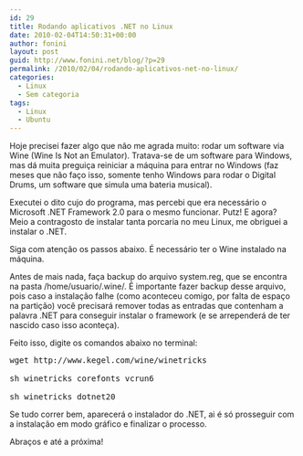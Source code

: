 ```yaml
---
id: 29
title: Rodando aplicativos .NET no Linux
date: 2010-02-04T14:50:31+00:00
author: fonini
layout: post
guid: http://www.fonini.net/blog/?p=29
permalink: /2010/02/04/rodando-aplicativos-net-no-linux/
categories:
  - Linux
  - Sem categoria
tags:
  - Linux
  - Ubuntu
---
```

Hoje precisei fazer algo que não me agrada muito: rodar um software via Wine (Wine Is Not an Emulator). Tratava-se de um software para Windows, mas dá muita preguiça reiniciar a máquina para entrar no Windows (faz meses que não faço isso, somente tenho Windows para rodar o Digital Drums, um software que simula uma bateria musical).

Executei o dito cujo do programa, mas percebi que era necessário o Microsoft .NET Framework 2.0 para o mesmo funcionar. Putz! E agora? Meio a contragosto de instalar tanta porcaria no meu Linux, me obriguei a instalar o .NET.

Siga com atenção os passos abaixo. É necessário ter o Wine instalado na máquina.

Antes de mais nada, faça backup do arquivo system.reg, que se encontra na pasta /home/usuario/.wine/. É importante fazer backup desse arquivo, pois caso a instalação falhe (como aconteceu comigo, por falta de espaço na partição) você precisará remover todas as entradas que contenham a palavra .NET para conseguir instalar o framework (e se arrependerá de ter nascido caso isso aconteça).

Feito isso, digite os comandos abaixo no terminal:

<pre id="terminal" user="fonini" computer="valhalla">wget http://www.kegel.com/wine/winetricks<br />
sh winetricks corefonts vcrun6<br />
sh winetricks dotnet20</pre>

Se tudo correr bem, aparecerá o instalador do .NET, ai é só prosseguir com a instalação em modo gráfico e finalizar o processo.

Abraços e até a próxima!</p>